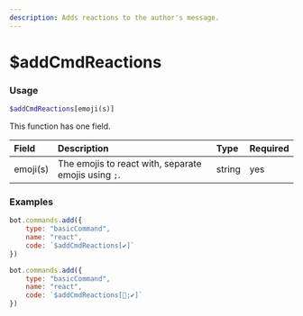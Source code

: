 ```yaml
---
description: Adds reactions to the author's message.
---
```


# $addCmdReactions

### Usage

```php
$addCmdReactions[emoji(s)]
```

This function has one field.

| Field | Description | Type | Required |
| :--- | :--- | :--- | :--- |
| emoji(s) | The emojis to react with, separate emojis using `;`. | string | yes |

### Examples

```javascript
bot.commands.add({
    type: "basicCommand",
    name: "react",
    code: `$addCmdReactions[✔]`
})
```

```javascript
bot.commands.add({
    type: "basicCommand",
    name: "react",
    code: `$addCmdReactions[🎉;✔]`
})
```
